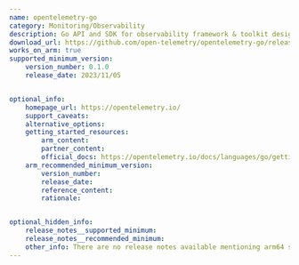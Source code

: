 ```yaml
---
name: opentelemetry-go
category: Monitoring/Observability
description: Go API and SDK for observability framework & toolkit designed to create, manage telemetry data such as traces, metrics, and log.
download_url: https://github.com/open-telemetry/opentelemetry-go/releases
works_on_arm: true
supported_minimum_version:
    version_number: 0.1.0
    release_date: 2023/11/05


optional_info:
    homepage_url: https://opentelemetry.io/
    support_caveats:
    alternative_options:
    getting_started_resources:
        arm_content:
        partner_content:
        official_docs: https://opentelemetry.io/docs/languages/go/getting-started/
    arm_recommended_minimum_version:
        version_number:
        release_date:
        reference_content:
        rationale:


optional_hidden_info:
    release_notes__supported_minimum:
    release_notes__recommended_minimum:
    other_info: There are no release notes available mentioning arm64 support. However, v0.1.0 is the minimum version that is working on arm64 successfully.
---
```

